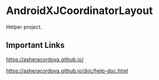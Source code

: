 # AndroidXJCoordinatorLayout
Helper project.

## Important Links
https://asheracordova.github.io/

https://asheracordova.github.io/doc/help-doc.html
